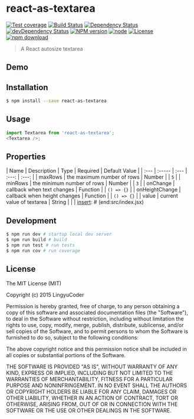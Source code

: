 # react-as-textarea

[![Test coverage](https://img.shields.io/coveralls/LingyuCoder/react-as-textarea.svg?style=flat-square)](https://coveralls.io/r/LingyuCoder/react-as-textarea?branch=master)
[![Build Status](https://travis-ci.org/LingyuCoder/react-as-textarea.png)](https://travis-ci.org/LingyuCoder/react-as-textarea)
[![Dependency Status](https://david-dm.org/LingyuCoder/react-as-textarea.svg)](https://david-dm.org/LingyuCoder/react-as-textarea)
[![devDependency Status](https://david-dm.org/LingyuCoder/react-as-textarea/dev-status.svg)](https://david-dm.org/LingyuCoder/react-as-textarea#info=devDependencies)
[![NPM version](http://img.shields.io/npm/v/react-as-textarea.svg?style=flat-square)](http://npmjs.org/package/react-as-textarea)
[![node](https://img.shields.io/badge/node.js-%3E=_4.0-green.svg?style=flat-square)](http://nodejs.org/download/)
[![License](http://img.shields.io/npm/l/react-as-textarea.svg?style=flat-square)](LICENSE)
[![npm download](https://img.shields.io/npm/dm/react-as-textarea.svg?style=flat-square)](https://npmjs.org/package/react-as-textarea)

> A React autosize textarea

## Demo

[]()

## Installation

```bash
$ npm install --save react-as-textarea
```

## Usage

```javascript
import Textarea from 'react-as-textarea';
<Textarea />;
```

## Properties

[insert]: # (start:src/index.jsx|doc)
| Name | Description | Type | Required | Default Value |
| :--- | :----- | :--- | :---: | :---: |
| maxRows | the maximum number of rows | Number |  | `5` |
| minRows | the minimum number of rows | Number |  | `3` |
| onChange | callback when text changes | Function |  | `() => {}` |
| onHeightChange | callback when height changes | Function |  | `() => {}` |
| value | current value of textarea | String |  |  |
[insert]: # (end:src/index.jsx)

## Development

```bash
$ npm run dev # startup local dev server
$ npm run build # build
$ npm run test # run tests
$ npm run cov # run coverage
```

## License

The MIT License (MIT)

Copyright (c) 2015 LingyuCoder

Permission is hereby granted, free of charge, to any person obtaining a copy
of this software and associated documentation files (the "Software"), to deal
in the Software without restriction, including without limitation the rights
to use, copy, modify, merge, publish, distribute, sublicense, and/or sell
copies of the Software, and to permit persons to whom the Software is
furnished to do so, subject to the following conditions:

The above copyright notice and this permission notice shall be included in all
copies or substantial portions of the Software.

THE SOFTWARE IS PROVIDED "AS IS", WITHOUT WARRANTY OF ANY KIND, EXPRESS OR
IMPLIED, INCLUDING BUT NOT LIMITED TO THE WARRANTIES OF MERCHANTABILITY,
FITNESS FOR A PARTICULAR PURPOSE AND NONINFRINGEMENT. IN NO EVENT SHALL THE
AUTHORS OR COPYRIGHT HOLDERS BE LIABLE FOR ANY CLAIM, DAMAGES OR OTHER
LIABILITY, WHETHER IN AN ACTION OF CONTRACT, TORT OR OTHERWISE, ARISING FROM,
OUT OF OR IN CONNECTION WITH THE SOFTWARE OR THE USE OR OTHER DEALINGS IN THE
SOFTWARE.
